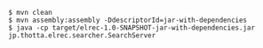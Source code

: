 `$ mvn clean`  
`$ mvn assembly:assembly -DdescriptorId=jar-with-dependencies`  
`$ java -cp target/elrec-1.0-SNAPSHOT-jar-with-dependencies.jar jp.thotta.elrec.searcher.SearchServer`  
